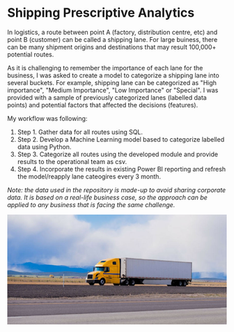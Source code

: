 # Shipping Prescriptive Analytics

In logistics, a route between point A (factory, distribution centre, etc) and point B (customer) can be called a shipping lane. 
For large buiness, there can be many shipment origins and destinations that may result 100,000+ potential routes. 

As it is challenging to remember the importance of each lane for the business, I was asked to create a model to categorize a shipping lane into several buckets. 
For example, shipping lane can be categorized as "High importance", "Medium Importance", "Low Importance" or "Special". 
I was provided with a sample of previously categorized lanes (labelled data points) and potential factors that affected the decisions (features). 

My workflow was following:
1. Step 1. Gather data for all routes using SQL. 
1. Step 2. Develop a Machine Learning model based to categorize labelled data using Python. 
1. Step 3. Categorize all routes using the developed module and provide results to the operational team as csv.
1. Step 4. Incorporate the results in existing Power BI reporting and refresh the model/reapply lane cateogires every 3 month. 

*Note: the data used in the repository is made-up to avoid sharing corporate data. It is based on a real-life business case, so the approach can be applied to any business that is facing the same challenge.*

![ShippingPrescriptiveAnalytics](https://github.com/rosspetukhov/ShippingPrescriptiveAnalytics/blob/main/ShippingPrescriptiveAnalytics.jpg)
